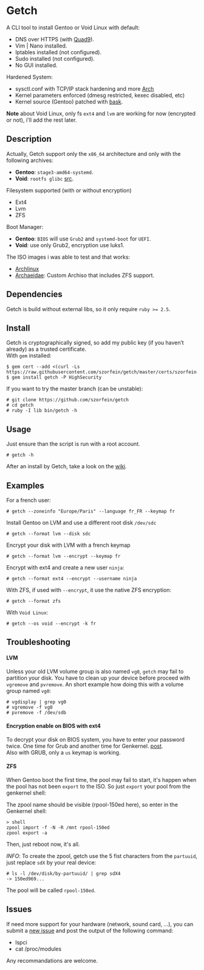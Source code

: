 # Getch
A CLI tool to install Gentoo or Void Linux with default:
+ DNS over HTTPS (with [Quad9](https://www.quad9.net/)).
+ Vim | Nano installed.
+ Iptables installed (not configured).
+ Sudo installed (not configured).
+ No GUI installed.

Hardened System:
+ sysctl.conf with TCP/IP stack hardening  and more [Arch](https://wiki.archlinux.org/title/Sysctl)
+ Kernel parameters enforced (dmesg restricted, kexec disabled, etc)
+ Kernel source (Gentoo) patched with [bask](https://github.com/szorfein/bask).

**Note** about Void Linux, only fs `ext4` and `lvm` are working for now (encrypted or not), i'll add the rest later.

## Description
Actually, Getch support only the `x86_64` architecture and only with the following archives:
+ **Gentoo**: `stage3-amd64-systemd`.
+ **Void**: `rootfs glibc` [src](https://voidlinux.org/download/).

Filesystem supported (with or without encryption)
+ Ext4
+ Lvm
+ ZFS

Boot Manager:
+ **Gentoo**: `BIOS` will use `Grub2` and `systemd-boot` for `UEFI`.
+ **Void**: use only Grub2, encryption use luks1.

The ISO images i was able to test and that works:
+ [Archlinux](https://www.archlinux.org/download/)
+ [Archaeidae](https://github.com/szorfein/archaeidae): Custom Archiso that includes ZFS support.

## Dependencies
Getch is build without external libs, so it only require `ruby >= 2.5`.

## Install
Getch is cryptographically signed, so add my public key (if you haven’t already) as a trusted certificate.  
With `gem` installed:

    $ gem cert --add <(curl -Ls https://raw.githubusercontent.com/szorfein/getch/master/certs/szorfein.pem)
    $ gem install getch -P HighSecurity

If you want to try the master branch (can be unstable):

    # git clone https://github.com/szorfein/getch
    # cd getch
    # ruby -I lib bin/getch -h

## Usage
Just ensure than the script is run with a root account.

    # getch -h

After an install by Getch, take a look on the [wiki](https://github.com/szorfein/getch/wiki).

## Examples
For a french user:

    # getch --zoneinfo "Europe/Paris" --language fr_FR --keymap fr

Install Gentoo on LVM and use a different root disk `/dev/sdc`

    # getch --format lvm --disk sdc

Encrypt your disk with LVM with a french keymap

    # getch --format lvm --encrypt --keymap fr

Encrypt with ext4 and create a new user `ninja`:

    # getch --format ext4 --encrypt --username ninja

With ZFS, if used with `--encrypt`, it use the native ZFS encryption:

    # getch --format zfs

With `Void Linux`:

    # getch --os void --encrypt -k fr

## Troubleshooting

#### LVM
Unless your old LVM volume group is also named `vg0`, `getch` may fail to partition your disk. You have to clean up your device before proceed with `vgremove` and `pvremove`. An short example how doing this with a volume group named `vg0`:

    # vgdisplay | grep vg0
    # vgremove -f vg0
    # pvremove -f /dev/sdb

#### Encryption enable on BIOS with ext4
To decrypt your disk on BIOS system, you have to enter your password twice. One time for Grub and another time for Genkernel. [post](https://wiki.archlinux.org/index.php/GRUB#Encrypted_/boot).  
Also with GRUB, only a `us` keymap is working.

#### ZFS
When Gentoo boot the first time, the pool may fail to start, it's happen when the pool has not been `export` to the ISO. So just `export` your pool from the genkernel shell:

The zpool name should be visible (rpool-150ed here), so enter in the Genkernel shell:

    > shell
    zpool import -f -N -R /mnt rpool-150ed
    zpool export -a

Then, just reboot now, it's all.

*INFO*: To create the zpool, getch use the 5 fist characters from the `partuuid`, just replace `sdX` by your real device:

    # ls -l /dev/disk/by-partuuid/ | grep sdX4
    -> 150ed969...

The pool will be called `rpool-150ed`.

## Issues
If need more support for your hardware (network, sound card, ...), you can submit a [new issue](https://github.com/szorfein/getch/issues/new) and post the output of the following command:
+ lspci
+ cat /proc/modules

Any recommandations are welcome. 
